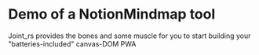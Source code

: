 # Demo of a NotionMindmap tool

Joint_rs provides the bones and some muscle for you to start building your "batteries-included" canvas-DOM PWA 